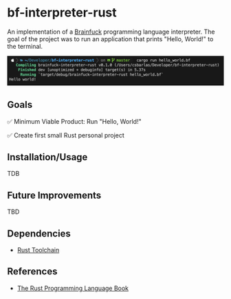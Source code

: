 # bf-interpreter-rust
An implementation of a [Brainfuck](https://en.wikipedia.org/wiki/Brainfuck) programming language interpreter. The goal of the project was to run an application that prints "Hello, World!" to the terminal.

![HelloWorld](./img/helloworld.png)

## Goals
✅ Minimum Viable Product: Run "Hello, World!"

✅ Create first small Rust personal project

## Installation/Usage
TDB

## Future Improvements
TBD

## Dependencies
* [Rust Toolchain](https://rust-lang.github.io/rustup/concepts/toolchains.html)

## References
* [The Rust Programming Language Book](https://doc.rust-lang.org/stable/book/)